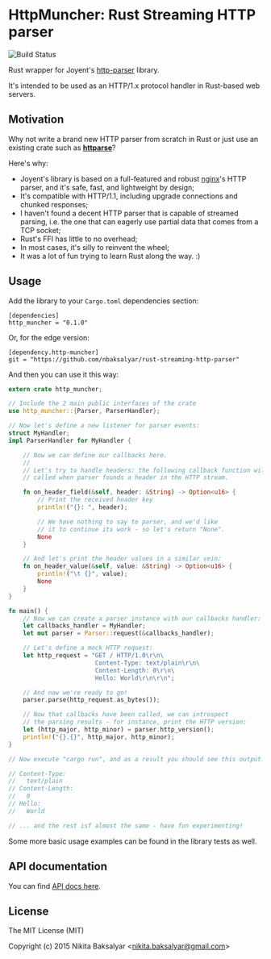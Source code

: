 # HttpMuncher: Rust Streaming HTTP parser

![Build Status](https://travis-ci.org/nbaksalyar/rust-streaming-http-parser.svg?branch=master)

Rust wrapper for Joyent's [http-parser](https://github.com/joyent/http-parser) library.

It's intended to be used as an HTTP/1.x protocol handler in Rust-based web servers.

## Motivation

Why not write a brand new HTTP parser from scratch in Rust or just use an existing crate such as **[httparse](https://github.com/seanmonstar/httparse)**?

Here's why:

* Joyent's library is based on a full-featured and robust [nginx](http://nginx.org)'s HTTP parser, and it's safe, fast, and lightweight by design;
* It's compatible with HTTP/1.1, including upgrade connections and chunked responses;
* I haven't found a decent HTTP parser that is capable of streamed parsing, i.e. the one that can eagerly use partial data that comes from a TCP socket;
* Rust's FFI has little to no overhead;
* In most cases, it's silly to reinvent the wheel;
* It was a lot of fun trying to learn Rust along the way. :)

## Usage

Add the library to your `Cargo.toml` dependencies section:

	[dependencies]
	http_muncher = "0.1.0"

Or, for the edge version:

	[dependency.http-muncher]
	git = "https://github.com/nbaksalyar/rust-streaming-http-parser"

And then you can use it this way:

```Rust
extern crate http_muncher;

// Include the 2 main public interfaces of the crate
use http_muncher::{Parser, ParserHandler};

// Now let's define a new listener for parser events:
struct MyHandler;
impl ParserHandler for MyHandler {

    // Now we can define our callbacks here.
    //
    // Let's try to handle headers: the following callback function will be
    // called when parser founds a header in the HTTP stream.

    fn on_header_field(&self, header: &String) -> Option<u16> {
        // Print the received header key
        println!("{}: ", header);

        // We have nothing to say to parser, and we'd like
        // it to continue its work - so let's return "None".
        None
    }

    // And let's print the header values in a similar vein:
    fn on_header_value(&self, value: &String) -> Option<u16> {
        println!("\t {}", value);
        None
    }
}

fn main() {
    // Now we can create a parser instance with our callbacks handler:
    let callbacks_handler = MyHandler;
    let mut parser = Parser::request(&callbacks_handler);

    // Let's define a mock HTTP request:
    let http_request = "GET / HTTP/1.0\r\n\
                        Content-Type: text/plain\r\n\
                        Content-Length: 0\r\n\
                        Hello: World\r\n\r\n";

    // And now we're ready to go!
    parser.parse(http_request.as_bytes());

    // Now that callbacks have been called, we can introspect
    // the parsing results - for instance, print the HTTP version:
    let (http_major, http_minor) = parser.http_version();
    println!("{}.{}", http_major, http_minor);
}

// Now execute "cargo run", and as a result you should see this output:

// Content-Type: 
//	 text/plain
// Content-Length: 
//	 0
// Hello: 
// 	 World

// ... and the rest isf almost the same - have fun experimenting!
```

Some more basic usage examples can be found in the library tests as well.

## API documentation

You can find [API docs here](http://nbaksalyar.github.io/rust-streaming-http-parser/).

## License

The MIT License (MIT)

Copyright (c) 2015 Nikita Baksalyar <<nikita.baksalyar@gmail.com>>
